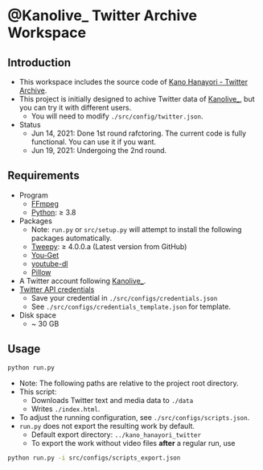 # @Kanolive_ Twitter Archive Workspace

## Introduction

- This workspace includes the source code of [Kano Hanayori - Twitter Archive](https://github.com/Nick-Lrc/kano_hanayori_twitter).
- This project is initially designed to achive Twitter data of [Kanolive_](https://twitter.com/Kanolive_), but you can try it with different users.
  - You will need to modify `./src/config/twitter.json`.
- Status
  - Jun 14, 2021: Done 1st round rafctoring. The current code is fully functional. You can use it if you want.
  - Jun 19, 2021: Undergoing the 2nd round.

## Requirements

- Program
  - [FFmpeg](https://www.ffmpeg.org/)
  - [Python](https://www.python.org/): &ge; 3.8
- Packages
  - Note: `run.py` or `src/setup.py` will attempt to install the following packages automatically.
  - [Tweepy](https://github.com/tweepy/tweepy): &ge; 4.0.0.a (Latest version from GitHub)
  - [You-Get](https://github.com/soimort/you-get)
  - [youtube-dl](https://github.com/ytdl-org/youtube-dl/)
  - [Pillow](https://github.com/python-pillow/Pillow)
- A Twitter account following [Kanolive_](https://twitter.com/Kanolive_).
- [Twitter API credentials](https://developer.twitter.com/en/docs/twitter-api/getting-started/getting-access-to-the-twitter-api)
  - Save your credential in `./src/configs/credentials.json`
  - See `./src/configs/credentials_template.json` for template.
- Disk space
  - ~ 30 GB

## Usage

```bash
python run.py
```

- Note: The following paths are relative to the project root directory.
- This script:
  - Downloads Twitter text and media data to `./data`
  - Writes `./index.html`.
- To adjust the running configuration, see `./src/configs/scripts.json`.
- `run.py` does not export the resulting work by default.
  - Default export directory: `../kano_hanayori_twitter`
  - To export the work without video files **after** a regular run, use

```bash
python run.py -i src/configs/scripts_export.json
```
